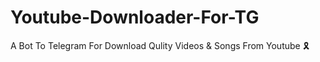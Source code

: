 # Youtube-Downloader-For-TG
A Bot To Telegram For Download Qulity Videos &amp; Songs From Youtube 🎗
